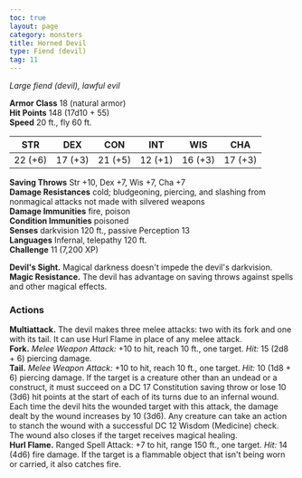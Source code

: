 ```yaml
---
toc: true
layout: page
category: monsters
title: Horned Devil
type: Fiend (devil)
tag: 11
---
```

_Large fiend (devil), lawful evil_

**Armor Class** 18 (natural armor)    
**Hit Points** 148 (17d10 + 55)    
**Speed** 20 ft., fly 60 ft. 

| STR      | DEX     | CON      | INT     | WIS     | CHA     |
|----------|---------|----------|---------|---------|---------|
| 22 (+6) | 17 (+3) | 21 (+5) | 12 (+1) | 16 (+3) | 17 (+3) |

**Saving Throws** Str +10, Dex +7, Wis +7, Cha +7    
**Damage Resistances** cold; bludgeoning, piercing, and slashing from nonmagical attacks not made with silvered weapons    
**Damage Immunities** fire, poison    
**Condition Immunities** poisoned    
**Senses** darkvision 120 ft., passive Perception 13    
**Languages** Infernal, telepathy 120 ft.    
**Challenge** 11 (7,200 XP) 

**Devil's Sight.** Magical darkness doesn't impede the devil's darkvision.    
**Magic Resistance.** The devil has advantage on saving throws against spells and other magical effects. 

### Actions 
**Multiattack.** The devil makes three melee attacks: two with its fork and one with its tail. It can use Hurl Flame in place of any melee attack.    
**Fork.** _Melee Weapon Attack:_ +10 to hit, reach 10 ft., one target. _Hit:_ 15 (2d8 + 6) piercing damage.    
**Tail.** _Melee Weapon Attack:_ +10 to hit, reach 10 ft., one target. _Hit:_ 10 (1d8 + 6) piercing damage. If the target is a creature other than an undead or a construct, it must succeed on a DC 17 Constitution saving throw or lose 10 (3d6) hit points at the start of each of its turns due to an infernal wound. Each time the devil hits the wounded target with this attack, the damage dealt by the wound increases by 10 (3d6). Any creature can take an action to stanch the wound with a successful DC 12 Wisdom (Medicine) check. The wound also closes if the target receives magical healing.    
**Hurl Flame.** Ranged Spell Attack: +7 to hit, range 150 ft., one target. _Hit:_ 14 (4d6) fire damage. If the target is a flammable object that isn't being worn or carried, it also catches fire.